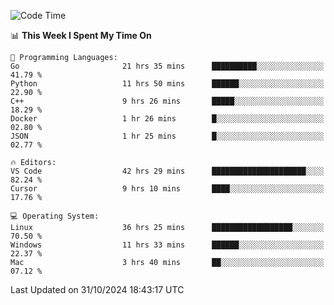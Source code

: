 
<!--START_SECTION:waka-->
![Code Time](http://img.shields.io/badge/Code%20Time-2%2C707%20hrs%2011%20mins-blue)

📊 **This Week I Spent My Time On** 

```text
💬 Programming Languages: 
Go                       21 hrs 35 mins      ██████████░░░░░░░░░░░░░░░   41.79 % 
Python                   11 hrs 50 mins      ██████░░░░░░░░░░░░░░░░░░░   22.90 % 
C++                      9 hrs 26 mins       █████░░░░░░░░░░░░░░░░░░░░   18.29 % 
Docker                   1 hr 26 mins        █░░░░░░░░░░░░░░░░░░░░░░░░   02.80 % 
JSON                     1 hr 25 mins        █░░░░░░░░░░░░░░░░░░░░░░░░   02.77 % 

🔥 Editors: 
VS Code                  42 hrs 29 mins      █████████████████████░░░░   82.24 % 
Cursor                   9 hrs 10 mins       ████░░░░░░░░░░░░░░░░░░░░░   17.76 % 

💻 Operating System: 
Linux                    36 hrs 25 mins      ██████████████████░░░░░░░   70.50 % 
Windows                  11 hrs 33 mins      ██████░░░░░░░░░░░░░░░░░░░   22.37 % 
Mac                      3 hrs 40 mins       ██░░░░░░░░░░░░░░░░░░░░░░░   07.12 % 
```


 Last Updated on 31/10/2024 18:43:17 UTC
<!--END_SECTION:waka-->

